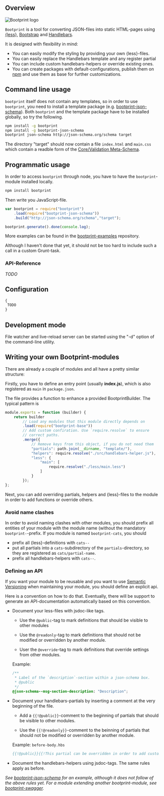 ## Overview

![Bootprint logo](http://nknapp.github.io/bootprint/img/bootprint.svg)

`Bootprint` is a tool for converting JSON-files into static HTML-pages using [{less}](http://lesscss.org),
[Bootstrap](http://getbootstrap.com) and [Handlebars](http://handlebarsjs.com).

It is designed with flexibility in mind:

* You can easily modify the styling by providing your own {less}-files.
* You can easily replace the Handlebars template and any register partial
* You can include custom handlebars-helpers or override existing ones.
* You can create packages with default-configurations, publish them on [npm](http://npmjs.org)
  and use them as base for further customizations.

## Command line usage

`bootprint` itself does not contain any templates, so in order to use `bootprint`, you need to install a template
package (e.g. [bootprint-json-schema](http://npmjs.org/bootprint-json-schema)). Both `bootprint` and the template package
have to be installed globally, so try the following.

```bash
npm install -g bootprint
npm install -g bootprint-json-schema
bootprint json-schema http://json-schema.org/schema target
```

The directory "target" should now contain a file `index.html` and `main.css` which contain a readble
form of the [Core/Validation Meta-Schema](http://json-schema.org).

## Programmatic usage

In order to access `bootprint` through node, you have to have the `bootprint`-module installed locally.

```bash
npm install bootprint
```

Then write you JavaScript-file.

```js
var bootprint = require("bootprint")
    .load(require("bootprint-json-schema"))
    .build("http://json-schema.org/schema","target");

bootprint.generate().done(console.log);
```

More examples can be found in the [bootprint-examples](https://github.com/nknapp/bootprint-examples) repository.

Although I haven't done that yet, it should not be too hard to include such a call in a custom Grunt-task.

### API-Reference

*TODO*


## Configuration

```js
{
 TODO
}
```


## Development mode

File watcher and live-reload server can be started using the "-d" option of the command-line utility.

## Writing your own Bootprint-modules

There are already a couple of modules and all have a pretty similar structure:

Firstly, you have to define an entry point (usually **index.js**), which is
also registered as `main` in `package.json`.

The file provides a function to enhance a provided BootprintBuilder. The typical pattern is

  ```js
  module.exports = function (builder) {
      return builder
          // Load any modules that this module directly depends on
          .load(require("bootprint-base"))
          // Add custom confiration. Use `require.resolve` to ensure
          // correct paths.
          .merge({
              // Remove keys from this object, if you do not need them
              "partials": path.join(__dirname, "template/"),
              "helpers": require.resolve("./src/handlebars-helper.js"),
              "less": {
                  "main": [
                      require.resolve("./less/main.less")
                  ]
              }
          });
  };
  ```

Next, you can add overriding partials, helpers and {less}-files to the module in order to add functions or override others.

### Avoid name clashes

In order to avoid naming clashes with other modules, you should prefix all
entities of your module with the module name (without the mandatory `bootprint-`-prefix. If you module is named `bootprint-cats`, you should

* prefix all {less}-definitions with `cats--`
* put all partials into a `cats`-subdirectory of the `partials`-directory, so 
  they are registered as `cats/partial-name`.
* prefix all handlebars-helpers with `cats--`.


### Defining an API

If you want your module to be reusable and you want to use [Semantic Versioning](http://semver.org)
when maintaining your module, you should define an explicit api.

Here is a convention on how to do that. Eventually, there will be support to generate an
API-documentation automatically based on this convention.

* Document your less-files with jsdoc-like tags. 
  
  * Use the `@public`-tag to mark definitions that should be visible 
    to other modules
    
  * Use the `@readonly`-tag to mark definitions that should not be modified 
    or overridden by another module.
   
  * User the `@override`-tag to mark definitions that override settings from
    other modules.
  
  Example:
  ```css
  /**
   * Label of the `description`-section within a json-schema box.
   * @public
   */
  @json-schema--msg-section-description: "Description";

  ```
   
* Document your handlebars-partials by inserting a comment at the very beginning
  of the file.
  
  * Add a `{{!@public}}`-comment to the beginning of partials that 
    should be visible to other modules.
    
  * Use the `{{!@readonly}}`-comment to the beinning of partials  that should 
    not be modified or overridden by another module.

  Example: `before-body.hbs`
  
  ```hbs
  {{!@public}}{{!This partial can be overridden in order to add custom content in before the existing content}}
  ```
  
* Document the handlebars-helpers using jsdoc-tags. The same rules apply as before.




*See [bootprint-json-schema](http://github.com/nknapp/bootprint-json-schema) for an example, although it does not follow of the above rules yet.*
*For a module extending another bootprint-module, see [bootprint-swagger](http://github.com/nknapp/bootprint-swagger).*



